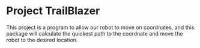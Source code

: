 # Project TrailBlazer

This project is a program to allow our robot to move on coordnates, and this package will calculate the quickest path to the coordnate and move the robot to the desired location.
